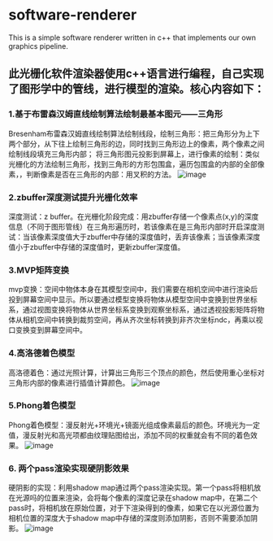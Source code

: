 # software-renderer
This is a simple software renderer written in c++ that implements our own graphics pipeline.
## 此光栅化软件渲染器使用c++语言进行编程，自己实现了图形学中的管线，进行模型的渲染。核心内容如下：
### 1.基于布雷森汉姆直线绘制算法绘制最基本图元——三角形
Bresenham布雷森汉姆直线绘制算法绘制线段，绘制三角形：把三角形分为上下两个部分，从下往上绘制三角形的边，同时找到三角形边上的像素，两个像素之间绘制线段填充三角形内部；
将三角形图元投影到屏幕上，进行像素的绘制：类似光栅化的方法绘制三角形，找到三角形的方形包围盒，遍历包围盒的内部的全部像素，，判断像素是否在三角形的内部：用叉积的方法。
![image](https://github.com/Lxkaaaaaa/software-renderer/blob/picture/%E7%BB%98%E5%88%B6%E4%B8%89%E8%A7%92%E5%BD%A2.jpg)
### 2.zbuffer深度测试提升光栅化效率
深度测试：z buffer。在光栅化阶段完成：用zbuffer存储一个像素点(x,y)的深度信息（不同于图形管线）在三角形遍历时，若该像素在是三角形内部时开启深度测试：当该像素深度值大于zbuffer中存储的深度值时，丢弃该像素；当该像素深度值小于zbuffer中存储的深度值时，更新zbuffer深度值。
### 3.MVP矩阵变换
mvp变换：空间中物体本身在其模型空间中，我们需要在相机空间中进行渲染后投到屏幕空间中显示。所以要通过模型变换将物体从模型空间中变换到世界坐标系，通过视图变换将物体从世界坐标系变换到观察坐标系，通过透视投影矩阵将物体从相机空间中转换到裁剪空间，再从齐次坐标转换到非齐次坐标ndc，再乘以视口变换变到屏幕空间中。
### 4.高洛德着色模型
高洛德着色：通过光照计算，计算出三角形三个顶点的颜色，然后使用重心坐标对三角形内部的像素进行插值计算颜色。
![image](https://github.com/Lxkaaaaaa/software-renderer/blob/picture/Gouraud%E7%9D%80%E8%89%B2.jpg)
### 5.Phong着色模型
Phong着色模型：漫反射光+环境光+镜面光组成像素最后的颜色。环境光为一定值，漫反射光和高光项都由纹理贴图给出，添加不同的权重就会有不同的着色效果。
![image](https://github.com/Lxkaaaaaa/software-renderer/blob/picture/Phong%E7%9D%80%E8%89%B2.jpg)
### 6. 两个pass渲染实现硬阴影效果
硬阴影的实现：利用shadow map通过两个pass渲染实现。第一个pass将相机放在光源吗的位置来渲染，会将每个像素的深度记录在shadow map中，在第二个pass时，将相机放在原始位置，对于下渲染得到的像素，如果它在以光源位置为相机位置的深度大于shadow map中存储的深度则添加阴影，否则不需要添加阴影。
![image]()
